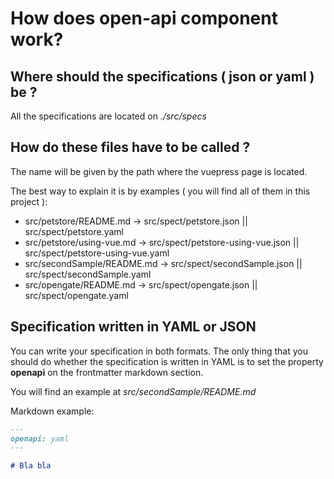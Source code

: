 # How does open-api component work?

## Where should the specifications ( json or yaml ) be ?

All the specifications are located on *./src/specs*

## How do these files have to be called ? 

The name will be given by the path where the vuepress page is located. 

The best way to explain it is by examples ( you will find all of them in this project ):

* src/petstore/README.md -> src/spect/petstore.json || src/spect/petstore.yaml 
* src/petstore/using-vue.md -> src/spect/petstore-using-vue.json || src/spect/petstore-using-vue.yaml 
* src/secondSample/README.md -> src/spect/secondSample.json || src/spect/secondSample.yaml 
* src/opengate/README.md -> src/spect/opengate.json || src/spect/opengate.yaml 

## Specification written in YAML or JSON

You can write your specification in both formats. The only thing that you should do whether the specification is written in YAML is to set the property **openapi** on the frontmatter markdown section.

You will find an example at *src/secondSample/README.md*

Markdown example: 
```markdown
---
openapi: yaml
---

# Bla bla
```